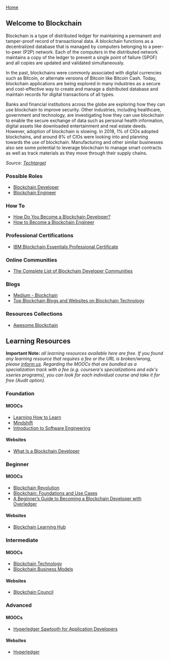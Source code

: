 [Home](index.md)
## Welcome to Blockchain

Blockchain is a type of distributed ledger for maintaining a permanent and tamper-proof record of transactional data. A blockchain functions as a decentralized database that is managed by computers belonging to a peer-to-peer (P2P) network. Each of the computers in the distributed network maintains a copy of the ledger to prevent a single point of failure (SPOF) and all copies are updated and validated simultaneously.

In the past, blockchains were commonly associated with digital currencies such as Bitcoin, or alternate versions of Bitcoin like Bitcoin Cash. Today, blockchain applications are being explored in many industries as a secure and cost-effective way to create and manage a distributed database and maintain records for digital transactions of all types.

Banks and financial institutions across the globe are exploring how they can use blockchain to improve security.  Other industries, including healthcare, government and technology, are investigating how they can use blockchain to enable the secure exchange of data such as personal health information, digital assets like downloaded entertainment and real estate deeds. However, adoption of blockchain is slowing. In 2018, 1% of CIOs adopted blockchains, and around 8% of CIOs were looking into and planning towards the use of blockchain. Manufacturing and other similar businesses also see some potential to leverage blockchain to manage smart contracts as well as track materials as they move through their supply chains.

*Source: [Techtarget](https://searchcio.techtarget.com/definition/blockchain)*

### Possible Roles

- [Blockchain Developer](https://www.toptal.com/blockchain/job-description)
- [Blockchain Engineer](https://hiring.monster.com/resources/job-descriptions/computer/blockchain-engineer-job-description/)

### How To

- [How Do You Become a Blockchain Developer?](https://www.simplilearn.com/how-do-you-become-a-blockchain-developer-article)
- [How to Become a Blockchain Engineer](http://modernenginering.com/2019/10/02/how-to-become-a-blockchain-engineer/)

### Professional Certifications

- [IBM Blockchain Essentials Professional Certificate](https://www.edx.org/professional-certificate/ibm-blockchain-essentials)

### Online Communities

- [The Complete List of Blockchain Developer Communities](https://medium.com/@rejolut/the-complete-list-of-blockchain-developer-communities-5924a024ee17)

### Blogs

- [Medium - Blockchain](https://medium.com/topic/blockchain)
- [Top Blockchain Blogs and Websites on Blockchain Technology](https://blog.feedspot.com/blockchain_blogs/)

### Resources Collections

- [Awesome Blockchain](https://github.com/yjjnls/awesome-blockchain)

## Learning Resources

**Important Note:** *all learning resources available here are free. If you found any learning resource that requires a fee or the URL is broken/wrong, please [inform us](https://github.com/ayshahrah/seg/issues). Regarding the MOOCs that are bundled as a specialization track with a fee (e.g. coursera's specializations and edx's xseries programs), you can look for each individual course and take it for free (Audit option).*

### Foundation

#### MOOCs

- [Learning How to Learn](https://www.coursera.org/learn/learning-how-to-learn)
- [Mindshift](https://www.coursera.org/learn/mindshift)
- [Introduction to Software Engineering](https://www.coursera.org/learn/introduction-to-software-engineering)

#### Websites

- [What Is a Blockchain Developer](https://www.coursera.org/articles/blockchain-developer)

### Beginner

#### MOOCs

- [Blockchain Revolution](https://www.coursera.org/specializations/blockchain-revolution-enterprise)
- [Blockchain: Foundations and Use Cases](https://www.coursera.org/learn/blockchain-foundations-and-use-cases)
- [A Beginner’s Guide to Becoming a Blockchain Developer with Overledger](https://www.futurelearn.com/courses/become-a-blockchain-developer-foundations)

#### Websites

- [Blockchain Learning Hub](https://www.unicef.org/innovation/blockchain-learning-hub)

### Intermediate

#### MOOCs

- [Blockchain Technology](https://www.edx.org/course/blockchain-advancing-decentralized-technology)
- [Blockchain Business Models](https://www.coursera.org/learn/blockchain-business-models)

#### Websites

- [Blockchain Council](https://www.blockchain-council.org/)

### Advanced

#### MOOCs

- [Hyperledger Sawtooth for Application Developers](https://www.edx.org/course/hyperledger-sawtooth-for-application-developers)

#### Websites

- [Hyperledger](https://www.hyperledger.org/)

